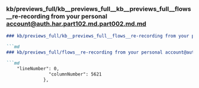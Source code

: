 ### kb/previews_full/kb__previews_full__kb__previews_full__flows__re-recording from your personal account@auth.har.part102.md.part002.md.md

```md
### kb/previews_full/kb__previews_full__flows__re-recording from your personal account@auth.har.part102.md.part002.md

```md
### kb/previews_full/flows__re-recording from your personal account@auth.har.part102.md (part 002)

```md
    "lineNumber": 0,
                "columnNumber": 5621
              },
   
```

```

```

```
